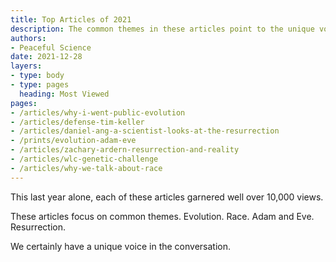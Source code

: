 ```yaml
---
title: Top Articles of 2021
description: The common themes in these articles point to the unique voice Peaceful Science brings to the conversation.
authors:
- Peaceful Science
date: 2021-12-28
layers:
- type: body
- type: pages
  heading: Most Viewed
pages:
- /articles/why-i-went-public-evolution
- /articles/defense-tim-keller
- /articles/daniel-ang-a-scientist-looks-at-the-resurrection
- /prints/evolution-adam-eve
- /articles/zachary-ardern-resurrection-and-reality
- /articles/wlc-genetic-challenge
- /articles/why-we-talk-about-race
---
```


This last year alone, each of these articles garnered well over 10,000 views. 

These articles focus on common themes. Evolution. Race. Adam and Eve. Resurrection.

We certainly have a unique voice in the conversation. 